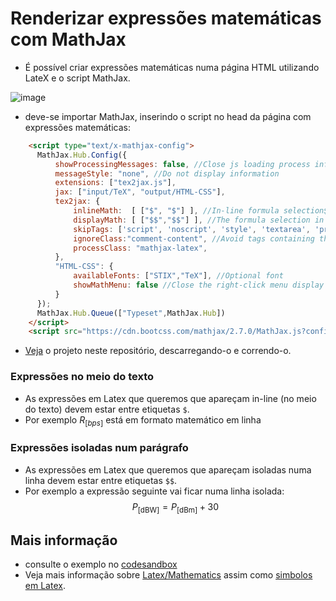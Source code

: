 # Renderizar expressões matemáticas com MathJax

* É possível criar expressões matemáticas numa página HTML utilizando LateX e o script MathJax.

![image](https://user-images.githubusercontent.com/42048382/201103319-ec02c66d-0f97-43fc-9221-9607457743e4.png)

* deve-se importar MathJax, inserindo o script no head da página com expressões matemáticas:
```HTML
	<script type="text/x-mathjax-config">
      MathJax.Hub.Config({
          showProcessingMessages: false, //Close js loading process information
          messageStyle: "none", //Do not display information
          extensions: ["tex2jax.js"],
          jax: ["input/TeX", "output/HTML-CSS"],
          tex2jax: {
              inlineMath:  [ ["$", "$"] ], //In-line formula selection$
              displayMath: [ ["$$","$$"] ], //The formula selection in the paragraph$$
              skipTags: ['script', 'noscript', 'style', 'textarea', 'pre','code','a'], //Avoid certain tags
              ignoreClass:"comment-content", //Avoid tags containing the Class
              processClass: "mathjax-latex",
          },
          "HTML-CSS": {
              availableFonts: ["STIX","TeX"], //Optional font
              showMathMenu: false //Close the right-click menu display
          }
      });
      MathJax.Hub.Queue(["Typeset",MathJax.Hub])
	</script>
	<script src="https://cdn.bootcss.com/mathjax/2.7.0/MathJax.js?config=TeX-AMS-MML_HTMLorMML"></script>
```

* [Veja](https://github.com/CR-21-22/matematica/files/9980967/Expressoes.Matematicas.pdf) o projeto neste repositório, descarregando-o e correndo-o.


### Expressões no meio do texto
* As expressões em Latex que queremos que apareçam in-line (no meio do texto) devem estar entre etiquetas `$`. 
* Por exemplo  $R_{[bps]}$ está em formato matemático em linha

### Expressões isoladas num parágrafo
* As expressões em Latex que queremos que apareçam isoladas numa linha devem estar entre etiquetas `$$`. 
* Por exemplo a expressão seguinte vai ficar numa linha isolada: $$ P_{[\text{dBW}]} = P_{[\text{dBm}]} + 30 $$

## Mais informação
* consulte o exemplo no [codesandbox](https://codesandbox.io/s/mathjax-jw4py?file=/index.html:241-1313)
* Veja mais informação sobre [Latex/Mathematics](https://en.wikibooks.org/wiki/LaTeX/Mathematics) assim como [simbolos em Latex](https://www.caam.rice.edu/~heinken/latex/symbols.pdf).

